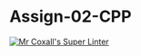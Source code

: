 # Assign-02-CPP
[![Mr Coxall's Super Linter](https://github.com/ICS3U-Programming-CarolynWP/Assign-02-CPP/workflows/Mr%20Coxall's%20Super%20Linter/badge.svg)](https://github.com/ICS3U-Programming-CarolynWP/Assign-02-CPP/actions/)
